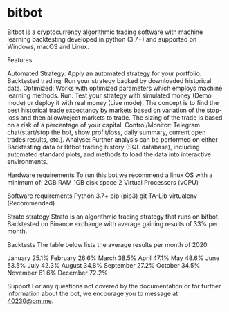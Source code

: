 # bitbot

Bitbot is a cryptocurrency algorithmic trading software with machine learning backtesting developed in python (3.7+) and supported on Windows, macOS and Linux.

Features

Automated Strategy: Apply an automated strategy for your portfolio.
Backtested trading: Run your strategy backed by downloaded historical data.
Optimized: Works with optimized parameters which employs machine learning methods.
Run: Test your strategy with simulated money (Demo mode) or deploy it with real money (Live mode). The concept is to find the best historical trade expectancy by markets based on variation of the stop-loss and then allow/reject markets to trade. The sizing of the trade is based on a risk of a percentage of your capital.
Control/Monitor: Telegram chat(start/stop the bot, show profit/loss, daily summary, current open trades results, etc.).
Analyse: Further analysis can be performed on either Backtesting data or Bitbot trading history (SQL database), including automated standard plots, and methods to load the data into interactive environments.

Hardware requirements
To run this bot we recommend a linux OS with a minimum of:
2GB RAM
1GB disk space
2 Virtual Processors (vCPU)

Software requirements
Python 3.7+
pip (pip3)
git
TA-Lib
virtualenv (Recommended)

Strato strategy
Strato is an algorithmic trading strategy that runs on bitbot. Backtested on Binance exchange with average gaining results of 33% per month.

Backtests
The table below lists the average results per month of 2020.

January
25.1%
February
26.6%
March
38.5%
April
47.1%
May
48.6%
June
53.5%
July
42.3%
August
34.8%
September
27.2%
October
34.5%
November
61.6%
December
72.2%
 
Support
For any questions not covered by the documentation or for further information about the bot, we encourage you to message at 40230@pm.me.
